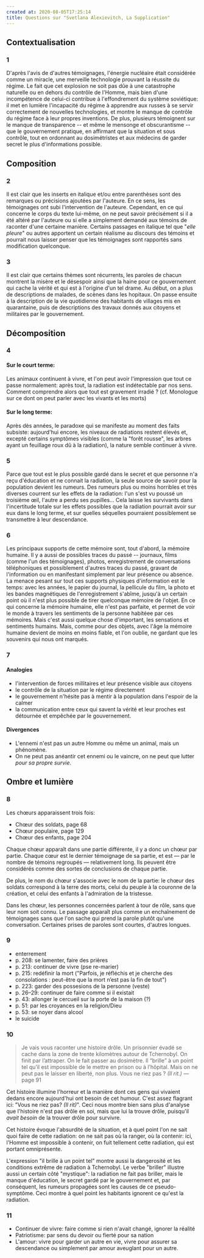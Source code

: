 ```yaml
---
created at: 2020-08-05T17:25:14
title: Questions sur "Svetlana Alexievitch, La Supplication"
---
```


## Contextualisation

### 1

D'après l'avis de d'autres témoignages, 
l'énergie nucléaire était considérée comme un miracle, une merveille technologie prouvant la
réussite du régime. Le fait que cet explosion ne soit pas dûe à une catastrophe naturelle ou en dehors
du contrôle de l'Homme, mais bien d'une incompétence de celui-ci contribue à l'effondrement
du système soviétique: il met en lumière l'incapacité du régime à apprendre aux russes à se servir
correctement de nouvelles technologies, et montre le manque de contrôle du régime face à leur propres
inventions. De plus, plusieurs témoignent sur le manque de transparence -- et même le mensonge et 
obscurantisme -- que le gouvernement pratique, en affirmant que la situation et sous contrôle, tout
en ordonnant au dosimétristes et aux médecins de garder secret le plus d'informations possible.

## Composition

### 2

Il est clair que les inserts en italique et/ou entre parenthèses sont des remarques ou précisions ajoutées 
par l'auteure. En ce sens, les témoignages ont subi l'intervention de l'auteure. Cependant, en ce qui concerne
le corps du texte lui-même, on ne peut savoir précisément si il a été altéré par l'auteure ou si elle a simplement
demandé aux témoins de raconter d'une certaine manière. Certains passages en italique tel que "_elle pleure_" ou autres
apportent un certain réalisme au discours des témoins et pourrait nous laisser penser que les témoignages
sont rapportés sans modification quelconque.

### 3

Il est clair que certains thèmes sont récurrents, les paroles de chacun montrent la misère et le désespoir ainsi que
la haine pour ce gouvernement qui cache la vérité et qui est à l'origine d'un tel drame.
Au début, on a plus de descriptions de malades, de scènes dans les hopitaux. On passe ensuite à la description
de la vie quotidienne des habitants de villages mis en quarantaine, puis de descriptions des travaux
donnés aux citoyens et militaires par le gouvernement.

## Décomposition

### 4

#### Sur le court terme:
Les animaux continuent à vivre, et l'on peut avoir l'impression que tout ce passe normalement: après tout, la radiation est indétectable par nos sens. Comment comprendre alors que tout est gravement irradié ?
(cf. Monologue sur ce dont on peut parler avec les vivants et les morts)

#### Sur le long terme:
Après dès années, le paradoxe qui se manifeste au moment des faits subsiste: aujourd'hui encore, les niveaux de radiations restent élevés et, excepté certains symptômes visibles (comme la "forêt rousse", les arbres ayant un feuillage roux dû à la radiation), la nature semble continuer à vivre.

### 5

Parce que tout est le plus possible gardé dans le secret et que personne n'a reçu d'éducation et ne 
connait la radiation, la seule source de savoir pour la population devient les rumeurs.
Des rumeurs plus ou moins horribles et très diverses courrent sur les effets de la radiation: l'un
s'est vu poussé un troisième œil, l'autre a perdu ses pupilles... 
Cela laisse les survivants dans l'incertitude totale sur les effets possibles que la radiation pourrait
avoir sur eux dans le long terme, et sur quelles séquelles pourraient possiblement se transmettre à leur
descendance.

### 6

Les principaux supports de cette mémoire sont, tout d'abord, la mémoire humaine. Il y a aussi de possibles
traces du passé -- journaux, films (comme l'un des témoignages), photos, enregistrement de conversations téléphoniques
 et possiblement d'autres traces du passé, gravant de l'information ou en manifestant simplement par leur présence ou absence.
 La menace pesant sur tout ces supports physiques d'information est le temps: avec les années, le papier du journal, 
 la pellicule du film, la photo et les bandes magnétiques de l'enregistrement s'abîme, jusqu'à un certain point
 où il n'est plus possible de tirer quelconque mémoire de l'objet. En ce qui concerne la mémoire humaine, 
 elle n'est pas parfaite, et permet de voir le monde à travers les sentiments de la personne habitéee par ces mémoires.
Mais c'est aussi quelque chose d'important, les sensations et sentiments humains. Mais, comme pour des objets, avec l'âge
la mémoire humaine devient de moins en moins fiable, et l'on oublie, ne gardant que les souvenirs qui nous ont marqués.

### 7

#### Analogies

- l'intervention de forces millitaires et leur présence visible aux citoyens
- le contrôle de la situation par le régime directement
- le gouvernement n'hésite pas à mentir à la population dans l'espoir de la calmer
- la communication entre ceux qui savent la vérité et leur proches est détournée et empêchée par le gouvernement.

#### Divergences

- L'ennemi n'est pas un autre Homme ou même un animal, mais un phénomène.
- On ne peut pas anéantir cet ennemi ou le vaincre, on ne peut que lutter _pour sa propre survie_.

## Ombre et lumière

### 8

Les chœurs apparaissent trois fois:

- Chœur des soldats, page 68
- Chœur populaire, page 129
- Chœur des enfants, page 204

Chaque chœur apparaît dans une partie différente, il y a donc un chœur par partie. Chaque cœur est le dernier témoignage
 de sa partie, et est — par le nombre de témoins regroupés — relativement long. Ils peuvent être considérés
 comme des sortes de conclusions de chaque partie.

 De plus, le nom du chœur s'associe avec le nom de la partie: le chœur des soldats correspond à la terre des morts,
 celui du peuple à la couronne de la création, et celui des enfants à l'admiration de la tristesse.

Dans les chœur, les personnes concernées parlent à tour de rôle, sans que leur nom soit connu.
Le passage apparaît plus comme un enchaînement de témoignages sans que l'on sache qui prend la parole
plutôt qu'une conversation. Certaines prises de paroles sont courtes, d'autres longues.

### 9

- enterrement
- p. 208: se lamenter, faire des prières
- p. 213: continuer de vivre (pse re-marier)
- p. 215: redéfinir la mort ("Parfois, je réfléchis et je cherche des consolations : peut-être que la mort
n’est pas la fin de tout")
- p. 223: garder des possesions de la personne (veste)
- p. 26–29: continuer de faire comme si il existait
- p. 43: allonger le cercueil sur la porte de la maison (?)
- p. 51: par les croyances en la religion/Dieu
- p. 53: se noyer dans alcool
- le suicide



### 10

> Je vais vous raconter une histoire drôle. Un prisonnier évadé se cache
> dans la zone de trente kilomètres autour de Tchernobyl. On finit par
> l’attraper. On le fait passer au dosimètre. Il “brille” à un point tel qu’il est
> impossible de le mettre en prison ou à l’hôpital. Mais on ne peut pas le
> laisser en liberté, non plus. Vous ne riez pas ? _(Il rit.)_
—page 91

Cet histoire illumine l'horreur et la manière dont ces gens qui vivaient
dedans encore aujourd'hui ont besoin de cet humour. C'est assez flagrant ici: "Vous ne riez pas? _(Il rit)_".
Ceci nous montre bien sans plus d'analyse que l'histoire n'est pas drôle en soi, mais que lui la trouve drôle,
puisqu'il _avait besoin_ de la trouver drôle pour survivre.

Cet histoire évoque l'absurdité de la situation, et à quel point l'on ne sait quoi faire de cette radiation:
on ne sait pas où la ranger, où la contenir: ici, l'Homme est impossible à contenir, on fuit tellement cette radiation,
qui est portant omniprésente.

L'expression "il brille à un point tel" montre aussi la dangerosité et les conditions extrême de radiation à Tchernobyl.
Le verbe "briller" illustre aussi un certain côté "mystique": la radiation ne fait pas briller, mais le manque d'éducation,
le secret gardé par le gouvernement et, par conséquent, les rumeurs propagées sont les causes de ce pseudo-symptôme.
Ceci montre à quel point les habitants ignorent ce qu'est la radiation.

### 11

<!--
- prologue: met au monde un garçon => survivre la descendance
- Monologue sur ce dont on peut parler avec les vivants et les morts: parler avec les morts => faire comme si de rien était
- Monologue d’un village : comment appeler les âmes du paradis pour pleurer et manger avec elles: se sentent libre  => faire comme si de rien était
- Monologue sur la joie d’une poule qui trouve un ver: il faut vivre car on ne peut pas combattre la radiation  => faire comme si de rien était
- Monologue sur une chanson sans paroles: désir de garder en vie un être cher
- Trois monologues sur une peur très ancienne: ignorent la peur de la radioactivité => faire comme si de rien était
- le chœur des soldats: sens du devoir => patriotisme
- monologue vielle prophéties: met au monde une fillme => survivre la descendance
- monologue diff vivre sans tcheckov tolstoi: comprendre le msytère de tchernobly  => savoir pourquoi
- monologue chose inconnue rampe soi: rumeurs de tchernobly => savoir pourquoi
- monologue regret rôle sujet: devoir de la memoire => devoir de memoire
- chœur populaire  => patriotisme
- ignorons mort si belle: rêve de sa vie d'avant => faire comme si de rien était
- légèreté devenir poussière  => patriotisme & vodka
- symboles grand pays => patriotisme
- chose horribles paisible naturelle => faire comme si de rien était
- liberté rêve mort ordinaire  => sentiemtn de liberté
- ajouter vie quotd comprendre => alcool
- éternle maudit coupable => patriotisme
- une autre voix solitaire  => amour
-->

- Continuer de vivre: faire comme si rien n'avait changé, ignorer la réalité
- Patriotisme: par sens du devoir ou fierté pour sa nation
- L'amour: vivre pour garder un autre en vie, vivre pour assurer sa descendance ou simplement par amour aveuglant pour un autre.

<!--
> ous sommes tous des fatalistes. Nous n’entreprenons rien parce que
> nous croyons que rien ne peut changer. Notre histoire ? Chaque génération a
> vécu une guerre... Comment pourrions-nous être différents ? Nous sommes
> des fatalistes.
-->
